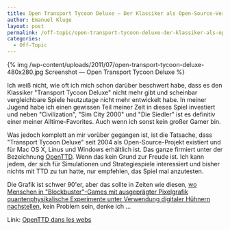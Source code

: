 ```yaml
---
title: Open Transport Tycoon Deluxe — Der Klassiker als Open-Source-Version
author: Emanuel Kluge
layout: post
permalink: /off-topic/open-transport-tycoon-deluxe-der-klassiker-als-open-source-version/
categories:
  - Off-Topic
---
```


{% img /wp-content/uploads/2011/07/open-transport-tycoon-deluxe-480x280.jpg Screenshot — Open Transport Tycoon Deluxe %}

Ich weiß nicht, wie oft ich mich schon darüber beschwert habe, dass es den Klassiker "Transport Tycoon Deluxe" nicht mehr gibt und scheinbar vergleichbare Spiele heutzutage nicht mehr entwickelt habe. In meiner Jugend habe ich einen gewissen Teil meiner Zeit in dieses Spiel investiert und neben "Civilization", "Sim City 2000" und "Die Siedler" ist es definitiv einer meiner Alltime-Favorites. Auch wenn ich sonst kein großer Gamer bin.

Was jedoch komplett an mir vorüber gegangen ist, ist die Tatsache, dass "Transport Tycoon Deluxe" seit 2004 als Open-Source-Projekt existiert und für Mac OS X, Linus und Windows erhältlich ist. Das ganze firmiert unter der Bezeichnung [OpenTTD](http://www.openttd.org/). Wenn das kein Grund zur Freude ist. Ich kann jedem, der sich für Simulationen und Strategiespiele interessiert und bisher nichts mit TTD zu tun hatte, nur empfehlen, das Spiel mal anzutesten.

Die Grafik ist schwer 90'er, aber das sollte in Zeiten wie diesen, [wo Menschen in "Blockbuster"-Games mit ausgeprägter Pixelgrafik quantenphysikalische Experimente unter Verwendung digitaler Hühnern nachstellen](http://www.youtube.com/watch?v=45tXuAF52E4), kein Problem sein, denke ich …

Link: [OpenTTD dans les webs](http://www.openttd.org/)
